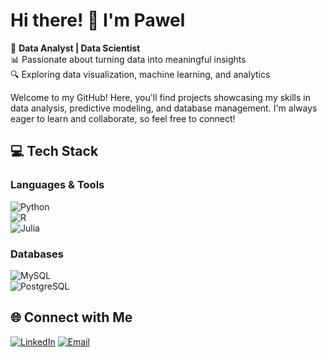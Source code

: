 # **Hi there! 👋 I'm Pawel**  

🚀 **Data Analyst | Data Scientist**  
📊 Passionate about turning data into meaningful insights  
🔍 Exploring data visualization, machine learning, and analytics  

Welcome to my GitHub! Here, you'll find projects showcasing my skills in data analysis, predictive modeling, and database management. I'm always eager to learn and collaborate, so feel free to connect!  


## 💻 **Tech Stack**  

### **Languages & Tools**  
![Python](https://img.shields.io/badge/python-3670A0?style=for-the-badge&logo=python&logoColor=ffdd54)  
![R](https://img.shields.io/badge/r-%23276DC3.svg?style=for-the-badge&logo=r&logoColor=white)  
![Julia](https://img.shields.io/badge/-Julia-9558B2?style=for-the-badge&logo=julia&logoColor=white)  

### **Databases**  
![MySQL](https://img.shields.io/badge/mysql-4479A1.svg?style=for-the-badge&logo=mysql&logoColor=white)  
![PostgreSQL](https://img.shields.io/badge/postgres-%23316192.svg?style=for-the-badge&logo=postgresql&logoColor=white)  


## 🌐 **Connect with Me**  

[![LinkedIn](https://img.shields.io/badge/LinkedIn-%230077B5.svg?logo=linkedin&logoColor=white)](https://www.linkedin.com/in/pawe%C5%82-wo%C5%BAniak-11a290234) [![Email](https://img.shields.io/badge/Email-D14836?logo=gmail&logoColor=white)](mailto:Wozniak.pawel.work@gmail.com)  

